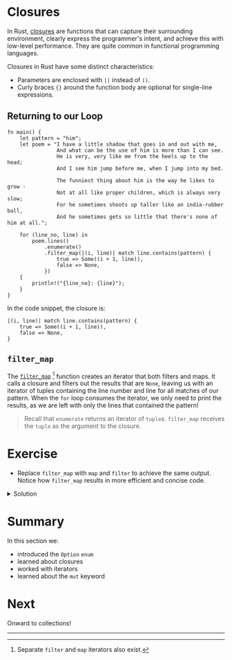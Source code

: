 # Closures

In Rust, [closures] are functions that can capture their surrounding
environment, clearly express the programmer's intent, and achieve this with
low-level performance. They are quite common in functional programming
languages.

Closures in Rust have some distinct characteristics:

- Parameters are enclosed with `||` instead of `()`.
- Curly braces `{}` around the function body are optional for single-line
  expressions.

## Returning to our Loop

```rust,editable
fn main() {
    let pattern = "him";
    let poem = "I have a little shadow that goes in and out with me,
                And what can be the use of him is more than I can see.
                He is very, very like me from the heels up to the head;
                And I see him jump before me, when I jump into my bed.

                The funniest thing about him is the way he likes to grow -
                Not at all like proper children, which is always very slow;
                For he sometimes shoots up taller like an india-rubber ball,
                And he sometimes gets so little that there's none of him at all.";

    for (line_no, line) in
        poem.lines()
            .enumerate()
            .filter_map(|(i, line)| match line.contains(pattern) {
                true => Some((i + 1, line)),
                false => None,
            })
    {
        println!("{line_no}: {line}");
    }
}
```

In the code snippet, the closure is:

```rust, noplayground
|(i, line)| match line.contains(pattern) {
    true => Some((i + 1, line)),
    false => None,
}
```

## `filter_map`

The [`filter_map`] [^1] function creates an iterator that both filters and maps.
It calls a closure and filters out the results that are `None`, leaving us with
an iterator of tuples containing the line number and line for all matches of our
pattern. When the `for` loop consumes the iterator, we only need to print the
results, as we are left with only the lines that contained the pattern!

> Recall that `enumerate` returns an iterator of `tuple`s. `filter_map` receives
> the `tuple` as the argument to the closure.

# Exercise

- Replace `filter_map` with `map` and `filter` to achieve the same output.
  Notice how `filter_map` results in more efficient and concise code.

<details>
<summary>Solution</summary>

```rust,editable
fn main() {
    let pattern = "him";
    let poem = "I have a little shadow that goes in and out with me,
                And what can be the use of him is more than I can see.
                He is very, very like me from the heels up to the head;
                And I see him jump before me, when I jump into my bed.

                The funniest thing about him is the way he likes to grow -
                Not at all like proper children, which is always very slow;
                For he sometimes shoots up taller like an india-rubber ball,
                And he sometimes gets so little that there's none of him at all.";

    for (line_no, line) in poem
        .lines()
        .enumerate()
        .map(|(i, line)| (i + 1, line))
        .filter(|(_line_no, line)| line.contains(pattern))
    {
        println!("{line_no}: {line}");
    }
}
```

> The underscore `_` prefix in `_line_no` is how we tell the Rust compiler that
> we are intentionally ignoring the first argument. Without it the compiler will
> complain.

</details>

# Summary

In this section we:

- introduced the `Option` `enum`
- learned about closures
- worked with iterators
- learned about the `mut` keyword

# Next

Onward to collections!

[closures]: https://doc.rust-lang.org/book/ch13-01-closures.html
[`filter_map`]: https://doc.rust-lang.org/std/iter/struct.FilterMap.html

---

[^1]: Separate `filter` and `map` iterators also exist.
